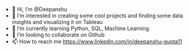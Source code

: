 - 👋 Hi, I’m @Deepanshu
- 👀 I’m interested in creating some cool projects and finding some data insights and visualizing it on Tableau
- 🌱 I’m currently learning Python, SQL, Machine Learning
- 💞️ I’m looking to collaborate on Github
- 📫 How to reach me https://www.linkedin.com/in/deepanshu-gupta11


<!---
Deepanshu1194/Deepanshu1194 is a ✨ special ✨ repository because its `README.md` (this file) appears on your GitHub profile.
You can click the Preview link to take a look at your changes.
--->
